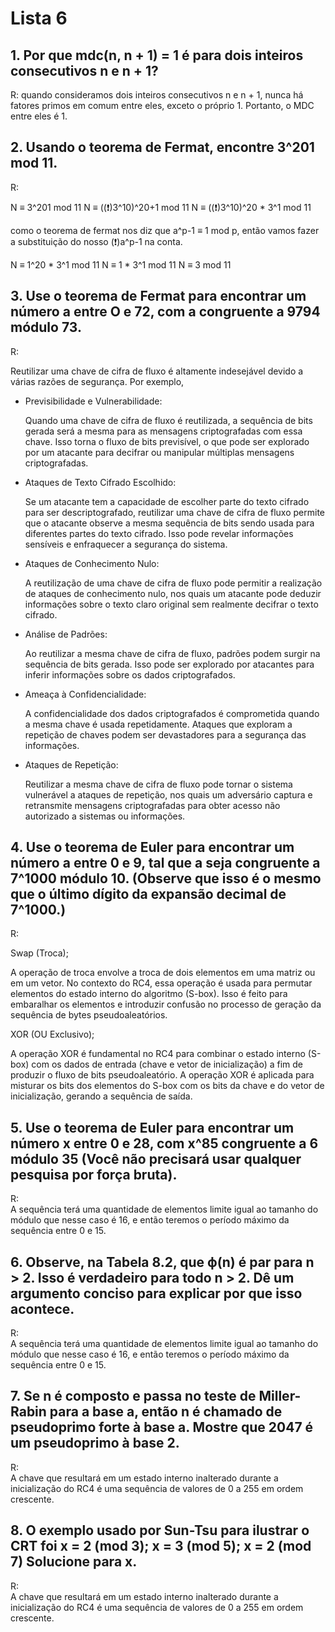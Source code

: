 # Lista 6

## 1. Por que mdc(n, n + 1) = 1 é para dois inteiros consecutivos n e n + 1?

  R: 
    quando consideramos dois inteiros consecutivos n e n + 1, nunca há fatores primos em comum entre eles, exceto o próprio 1. Portanto, o MDC entre eles é 1.

## 2. Usando o teorema de Fermat, encontre 3^201 mod 11.

  R:

   N ≡ 3^201 mod 11
   N ≡ ((:exclamation:)3^10)^20+1 mod 11
   N ≡ ((:exclamation:)3^10)^20 * 3^1 mod 11

   como o teorema de fermat nos diz que a^p-1 ≡ 1 mod p, então vamos fazer a substituição do nosso (:exclamation:)a^p-1 na conta.

   N ≡ 1^20 * 3^1 mod 11
   N ≡ 1 * 3^1 mod 11
   N ≡ 3 mod 11

## 3. Use o teorema de Fermat para encontrar um número a entre O e 72, com a congruente a 9794 módulo 73.

  R:
    
  Reutilizar uma chave de cifra de fluxo é altamente indesejável devido a várias razões de segurança. Por exemplo,

  - Previsibilidade e Vulnerabilidade:
        
    Quando uma chave de cifra de fluxo é reutilizada, a sequência de bits gerada será a mesma para as mensagens criptografadas com essa chave. Isso torna o fluxo de bits previsível, o que pode ser explorado por um atacante para decifrar ou manipular múltiplas mensagens criptografadas.

  - Ataques de Texto Cifrado Escolhido:

    Se um atacante tem a capacidade de escolher parte do texto cifrado para ser descriptografado, reutilizar uma chave de cifra de fluxo permite que o atacante observe a mesma sequência de bits sendo usada para diferentes partes do texto cifrado. Isso pode revelar informações sensíveis e enfraquecer a segurança do sistema.

  - Ataques de Conhecimento Nulo:
    
    A reutilização de uma chave de cifra de fluxo pode permitir a realização de ataques de conhecimento nulo, nos quais um atacante pode deduzir informações sobre o texto claro original sem realmente decifrar o texto cifrado.

  - Análise de Padrões:

    Ao reutilizar a mesma chave de cifra de fluxo, padrões podem surgir na sequência de bits gerada. Isso pode ser explorado por atacantes para inferir informações sobre os dados criptografados.

  - Ameaça à Confidencialidade:

    A confidencialidade dos dados criptografados é comprometida quando a mesma chave é usada repetidamente. Ataques que exploram a repetição de chaves podem ser devastadores para a segurança das informações.

  - Ataques de Repetição:

    Reutilizar a mesma chave de cifra de fluxo pode tornar o sistema vulnerável a ataques de repetição, nos quais um adversário captura e retransmite mensagens criptografadas para obter acesso não autorizado a sistemas ou informações.

## 4. Use o teorema de Euler para encontrar um número a entre 0 e 9, tal que a seja congruente a 7^1000 módulo 10. (Observe que isso é o mesmo que o último dígito da expansão decimal de 7^1000.)

  R:

   Swap (Troca);

   A operação de troca envolve a troca de dois elementos em uma matriz ou em um vetor. No contexto do RC4, essa operação é usada para permutar elementos do estado interno do algoritmo (S-box). Isso é feito para embaralhar os elementos e introduzir confusão no processo de geração da sequência de bytes pseudoaleatórios.

   XOR (OU Exclusivo);

   A operação XOR é fundamental no RC4 para combinar o estado interno (S-box) com os dados de entrada (chave e vetor de inicialização) a fim de produzir o fluxo de bits pseudoaleatório. A operação XOR é aplicada para misturar os bits dos elementos do S-box com os bits da chave e do vetor de inicialização, gerando a sequência de saída.

## 5. Use o teorema de Euler para encontrar um número x entre 0 e 28, com x^85 congruente a 6 módulo 35 (Você não precisará usar qualquer pesquisa por força bruta).

R:  
  A sequência terá uma quantidade de elementos limite igual ao tamanho do módulo que nesse caso é 16, e então teremos o período máximo da sequência entre 0 e 15.

## 6. Observe, na Tabela 8.2, que ϕ(n) é par para n > 2. Isso é verdadeiro para todo n > 2. Dê um argumento conciso para explicar por que isso acontece.

R:  
  A sequência terá uma quantidade de elementos limite igual ao tamanho do módulo que nesse caso é 16, e então teremos o período máximo da sequência entre 0 e 15.

## 7. Se n é composto e passa no teste de Miller-Rabin para a base a, então n é chamado de pseudoprimo forte à base a. Mostre que 2047 é um pseudoprimo à base 2.

R:  
  A chave que resultará em um estado interno inalterado durante a inicialização do RC4 é uma sequência de valores de 0 a 255 em ordem crescente.

## 8. O exemplo usado por Sun-Tsu para ilustrar o CRT foi x = 2 (mod 3); x = 3 (mod 5); x = 2 (mod 7) Solucione para x.

R:  
  A chave que resultará em um estado interno inalterado durante a inicialização do RC4 é uma sequência de valores de 0 a 255 em ordem crescente.